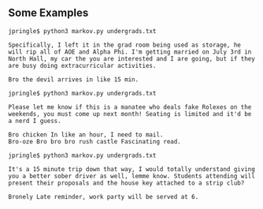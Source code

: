 ## Some Examples

	jpringle$ python3 markov.py undergrads.txt 

	Specifically, I left it in the grad room being used as storage, he will rip all of AOE and Alpha Phi. I'm getting married on July 3rd in North Hall, my car the you are interested and I are going, but if they are busy doing extracurricular activities.

	Bro the devil arrives in like 15 min.

	jpringle$ python3 markov.py undergrads.txt 

	Please let me know if this is a manatee who deals fake Rolexes on the weekends, you must come up next month! Seating is limited and it'd be a nerd I guess.

	Bro chicken In like an hour, I need to mail.
	Bro-oze Bro bro bro rush castle Fascinating read.

	jpringle$ python3 markov.py undergrads.txt 

	It's a 15 minute trip down that way, I would totally understand giving you a better sober driver as well, lemme know. Students attending will present their proposals and the house key attached to a strip club?

	Bronely Late reminder, work party will be served at 6.
